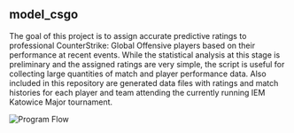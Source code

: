 ## model_csgo
The goal of this project is to assign accurate predictive ratings to professional CounterStrike: Global Offensive players based on their performance at recent events. While the statistical analysis at this stage is preliminary and the assigned ratings are very simple, the script is useful for collecting large quantities of match and player performance data. Also included in this repository are generated data files with ratings and match histories for each player and team attending the currently running IEM Katowice Major tournament. 

![Program Flow](https://github.com/yonkman/data-projects/blob/master/python/model_csgo/model_csgo_program_flow.png)

